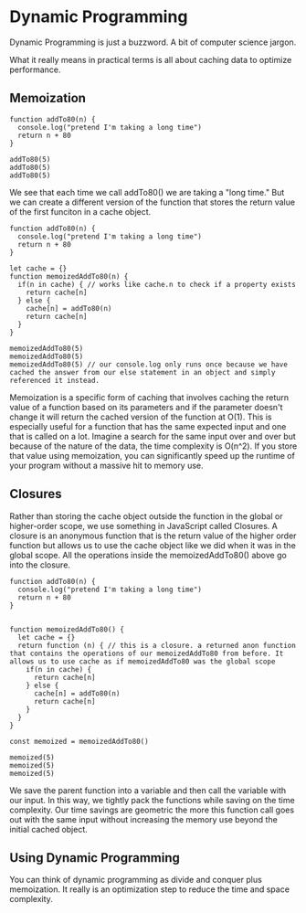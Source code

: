 # Dynamic Programming

Dynamic Programming is just a buzzword. A bit of computer science jargon.

What it really means in practical terms is all about caching data to optimize performance.

## Memoization

```
function addTo80(n) {
  console.log("pretend I'm taking a long time")
  return n + 80
}

addTo80(5)
addTo80(5)
addTo80(5)
```

We see that each time we call addTo80() we are taking a "long time." But we can create a different version of the function that stores the return value of the first funciton in a cache object.

```
function addTo80(n) {
  console.log("pretend I'm taking a long time")
  return n + 80
}

let cache = {}
function memoizedAddTo80(n) {
  if(n in cache) { // works like cache.n to check if a property exists
    return cache[n]
  } else {    
    cache[n] = addTo80(n)
    return cache[n]
  }
}

memoizedAddTo80(5)
memoizedAddTo80(5)
memoizedAddTo80(5) // our console.log only runs once because we have cached the answer from our else statement in an object and simply referenced it instead.
```

Memoization is a specific form of caching that involves caching the return value of a function based on its parameters and if the parameter doesn't change it will return the cached version of the function at O(1). This is especially useful for a function that has the same expected input and one that is called on a lot. Imagine a search for the same input over and over but because of the nature of the data, the time complexity is O(n^2). If you store that value using memoization, you can significantly speed up the runtime of your program without a massive hit to memory use.

## Closures

Rather than storing the cache object outside the function in the global or higher-order scope, we use something in JavaScript called Closures. A closure is an anonymous function that is the return value of the higher order function but allows us to use the cache object like we did when it was in the global scope. All the operations inside the memoizedAddTo80() above go into the closure.

```
function addTo80(n) {
  console.log("pretend I'm taking a long time")
  return n + 80
}


function memoizedAddTo80() {
  let cache = {}
  return function (n) { // this is a closure. a returned anon function that contains the operations of our memoizedAddTo80 from before. It allows us to use cache as if memoizedAddTo80 was the global scope
    if(n in cache) { 
      return cache[n]
    } else {    
      cache[n] = addTo80(n)
      return cache[n]
    }
  }  
}

const memoized = memoizedAddTo80()

memoized(5)
memoized(5)
memoized(5) 
```

We save the parent function into a variable and then call the variable with our input. In this way, we tightly pack the functions while saving on the time complexity. Our time savings are geometric the more this function call goes out with the same input without increasing the memory use beyond the initial cached object.

## Using Dynamic Programming

You can think of dynamic programming as divide and conquer plus memoization. It really is an optimization step to reduce the time and space complexity.